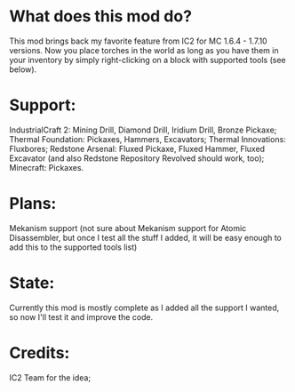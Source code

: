 What does this mod do?
======================
This mod brings back my favorite feature from IC2 for MC 1.6.4 - 1.7.10 versions. Now you place torches in the world as long as you have them in your inventory by simply right-clicking on a block with supported tools (see below). 

Support:
========
IndustrialCraft 2: Mining Drill, Diamond Drill, Iridium Drill, Bronze Pickaxe;
Thermal Foundation: Pickaxes, Hammers, Excavators;
Thermal Innovations: Fluxbores;
Redstone Arsenal: Fluxed Pickaxe, Fluxed Hammer, Fluxed Excavator (and also Redstone Repository Revolved should work, too);
Minecraft: Pickaxes.

Plans:
======
Mekanism support (not sure about Mekanism support for Atomic Disassembler, but once I test all the stuff I added, it will be easy enough to add this to the supported tools list)

State:
======
Currently this mod is mostly complete as I added all the support I wanted, so now I'll test it and improve the code.

Credits:
======== 
IC2 Team for the idea;
